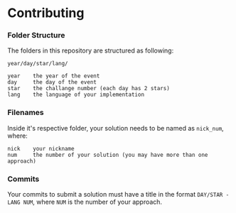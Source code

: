 # Contributing

### Folder Structure

The folders in this repository are structured as following:

```
year/day/star/lang/

year	the year of the event 
day		the day of the event
star	the challange number (each day has 2 stars)
lang	the language of your implementation
```

### Filenames 

Inside it's respective folder, your solution needs to be named as `nick_num`, where:

```
nick	your nickname
num		the number of your solution (you may have more than one approach)
```

### Commits

Your commits to submit a solution must have a title in the format `DAY/STAR - LANG NUM`, where `NUM` is the number of your approach.